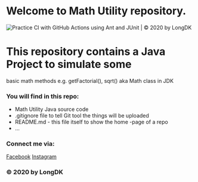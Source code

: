 # Welcome to Math Utility repository. 
![Practice CI with GitHub Actions using Ant and JUnit | © 2020 by LongDK](https://github.com/LongDK0486/math-util/workflows/Practice%20CI%20with%20GitHub%20Actions%20using%20Ant%20and%20JUnit%20%7C%20%C2%A9%202020%20by%20LongDK/badge.svg)
# This repository contains a Java Project to simulate some 
basic math methods e.g. getFactorial(), sqrt() aka Math class in JDK

### You will find in this repo:
* Math Utility Java source code
* .gitignore file to tell Git tool the things will be uploaded
* README.md - this file itself to show the home -page of a repo
* ...

### Connect me via:
[Facebook](https://facebook.com/ZeroVN0)
[Instagram](https://www.instagram.com/zerovn0486)

### © 2020 by LongDK

